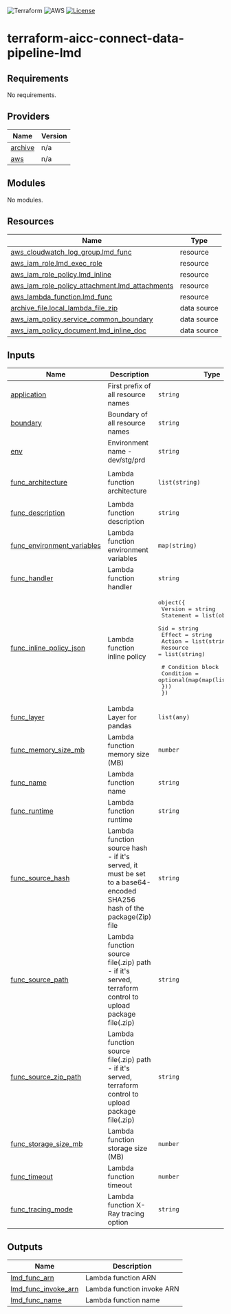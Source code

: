 <!-- https://ileriayo.github.io/markdown-badges/#markdown-badges -->
![Terraform](https://img.shields.io/badge/terraform-%235835CC.svg?style=Flat&logo=terraform&logoColor=white)
![AWS](https://img.shields.io/badge/AWS-%23FF9900.svg?style=flat&logo=amazon-aws&logoColor=white)
[![License](https://img.shields.io/badge/License-Apache%202.0-blue.svg)](./LICENSE.txt)

# terraform-aicc-connect-data-pipeline-lmd

<!-- BEGIN_TF_DOCS -->
## Requirements

No requirements.

## Providers

| Name | Version |
|------|---------|
| <a name="provider_archive"></a> [archive](#provider\_archive) | n/a |
| <a name="provider_aws"></a> [aws](#provider\_aws) | n/a |

## Modules

No modules.

## Resources

| Name | Type |
|------|------|
| [aws_cloudwatch_log_group.lmd_func](https://registry.terraform.io/providers/hashicorp/aws/latest/docs/resources/cloudwatch_log_group) | resource |
| [aws_iam_role.lmd_exec_role](https://registry.terraform.io/providers/hashicorp/aws/latest/docs/resources/iam_role) | resource |
| [aws_iam_role_policy.lmd_inline](https://registry.terraform.io/providers/hashicorp/aws/latest/docs/resources/iam_role_policy) | resource |
| [aws_iam_role_policy_attachment.lmd_attachments](https://registry.terraform.io/providers/hashicorp/aws/latest/docs/resources/iam_role_policy_attachment) | resource |
| [aws_lambda_function.lmd_func](https://registry.terraform.io/providers/hashicorp/aws/latest/docs/resources/lambda_function) | resource |
| [archive_file.local_lambda_file_zip](https://registry.terraform.io/providers/hashicorp/archive/latest/docs/data-sources/file) | data source |
| [aws_iam_policy.service_common_boundary](https://registry.terraform.io/providers/hashicorp/aws/latest/docs/data-sources/iam_policy) | data source |
| [aws_iam_policy_document.lmd_inline_doc](https://registry.terraform.io/providers/hashicorp/aws/latest/docs/data-sources/iam_policy_document) | data source |

## Inputs

| Name | Description | Type | Default | Required |
|------|-------------|------|---------|:--------:|
| <a name="input_application"></a> [application](#input\_application) | First prefix of all resource names | `string` | `"aicc"` | no |
| <a name="input_boundary"></a> [boundary](#input\_boundary) | Boundary of all resource names | `string` | n/a | yes |
| <a name="input_env"></a> [env](#input\_env) | Environment name - dev/stg/prd | `string` | n/a | yes |
| <a name="input_func_architecture"></a> [func\_architecture](#input\_func\_architecture) | Lambda function architecture | `list(string)` | <pre>[<br>  "x86_64"<br>]</pre> | no |
| <a name="input_func_description"></a> [func\_description](#input\_func\_description) | Lambda function description | `string` | `null` | no |
| <a name="input_func_environment_variables"></a> [func\_environment\_variables](#input\_func\_environment\_variables) | Lambda function environment variables | `map(string)` | <pre>{<br>  "POWERTOOLS_LOG_LEVEL": "INFO"<br>}</pre> | no |
| <a name="input_func_handler"></a> [func\_handler](#input\_func\_handler) | Lambda function handler | `string` | `"app.handler"` | no |
| <a name="input_func_inline_policy_json"></a> [func\_inline\_policy\_json](#input\_func\_inline\_policy\_json) | Lambda function inline policy | <pre>object({<br>    Version = string<br>    Statement = list(object({<br>      Sid      = string<br>      Effect   = string<br>      Action   = list(string)<br>      Resource = list(string)<br><br>      # Condition block<br>      Condition = optional(map(map(list(string))))<br>    }))<br>  })</pre> | `null` | no |
| <a name="input_func_layer"></a> [func\_layer](#input\_func\_layer) | Lambda Layer for pandas | `list(any)` | `[]` | no |
| <a name="input_func_memory_size_mb"></a> [func\_memory\_size\_mb](#input\_func\_memory\_size\_mb) | Lambda function memory size (MB) | `number` | `512` | no |
| <a name="input_func_name"></a> [func\_name](#input\_func\_name) | Lambda function name | `string` | n/a | yes |
| <a name="input_func_runtime"></a> [func\_runtime](#input\_func\_runtime) | Lambda function runtime | `string` | `"nodejs20.x"` | no |
| <a name="input_func_source_hash"></a> [func\_source\_hash](#input\_func\_source\_hash) | Lambda function source hash - if it's served, it must be set to a base64-encoded SHA256 hash of the package(Zip) file | `string` | `null` | no |
| <a name="input_func_source_path"></a> [func\_source\_path](#input\_func\_source\_path) | Lambda function source file(.zip) path - if it's served, terraform control to upload package file(.zip) | `string` | `null` | no |
| <a name="input_func_source_zip_path"></a> [func\_source\_zip\_path](#input\_func\_source\_zip\_path) | Lambda function source file(.zip) path - if it's served, terraform control to upload package file(.zip) | `string` | `null` | no |
| <a name="input_func_storage_size_mb"></a> [func\_storage\_size\_mb](#input\_func\_storage\_size\_mb) | Lambda function storage size (MB) | `number` | `512` | no |
| <a name="input_func_timeout"></a> [func\_timeout](#input\_func\_timeout) | Lambda function timeout | `number` | `5` | no |
| <a name="input_func_tracing_mode"></a> [func\_tracing\_mode](#input\_func\_tracing\_mode) | Lambda function X-Ray tracing option | `string` | `"PassThrough"` | no |

## Outputs

| Name | Description |
|------|-------------|
| <a name="output_lmd_func_arn"></a> [lmd\_func\_arn](#output\_lmd\_func\_arn) | Lambda function ARN |
| <a name="output_lmd_func_invoke_arn"></a> [lmd\_func\_invoke\_arn](#output\_lmd\_func\_invoke\_arn) | Lambda function invoke ARN |
| <a name="output_lmd_func_name"></a> [lmd\_func\_name](#output\_lmd\_func\_name) | Lambda function name |
<!-- END_TF_DOCS -->
